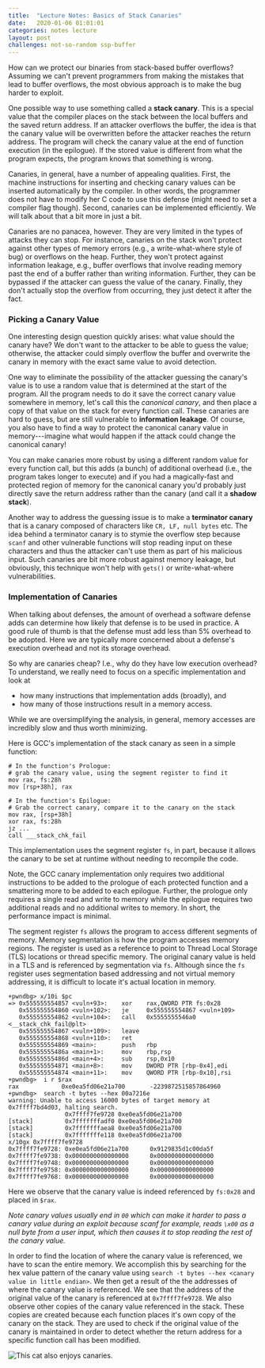 ```yaml
---
title:  "Lecture Notes: Basics of Stack Canaries"
date:   2020-01-06 01:01:01
categories: notes lecture
layout: post
challenges: not-so-random ssp-buffer
---
```


How can we protect our binaries from stack-based buffer overflows?  Assuming we
can't prevent programmers from making the mistakes that lead to buffer
overflows, the most obvious approach is to make the bug harder to exploit.

One possible way to use something called a **stack canary**. This is a special
value that the compiler places on the stack between the local buffers and the
saved return address. If an attacker overflows the buffer, the idea is that the
canary value will be overwritten before the attacker reaches the return
address.  The program will check the canary value at the end of function
execution (in the epilogue). If the stored value is different from what the
program expects, the program knows that something is wrong.   

Canaries, in general, have a number of appealing qualities. First, the machine
instructions for inserting and checking canary values can be inserted
automatically by the compiler. In other words, the programmer does not have to
modify her C code to use this defense (might need to set a compiler flag
though). Second, canaries can be implemented efficiently. We will talk about
that a bit more in just a bit.

Canaries are no panacea, however. They are very limited in the types of attacks
they can stop. For instance, canaries on the stack won't protect against other
types of memory errors (e.g., a write-what-where style of bug) or overflows on
the heap. Further, they won't protect against information leakage, e.g., buffer
overflows that involve reading memory past the end of a buffer rather than
writing information.  Further, they can be bypassed if the attacker can guess
the value of the canary. Finally, they don't actually stop the overflow from
occurring, they just detect it after the fact.

### Picking a Canary Value 

One interesting design question quickly arises: what value should the canary
have? We don't want to the attacker to be able to guess the value; otherwise,
the attacker could simply overflow the buffer and overwrite the canary in
memory with the exact same value to avoid detection. 

One way to eliminate the possibility of the attacker guessing the canary's
value is to use a random value that is determined at the start of the program.
All the program needs to do it save the correct canary value somewhere in
memory, let's call this the *canonical canary*, and then place a copy of that
value on the stack for every function call.  These canaries are hard to guess,
but are still vulnerable to **information leakage**.  Of course, you also have
to find a way to protect the canonical canary value in memory---imagine what
would happen if the attack could change the canonical canary!  

You can make canaries more robust by using a different random value for every
function call, but this adds (a bunch) of additional overhead (i.e., the
program takes longer to execute)  and if you had a magically-fast and protected
region of memory for the canonical canary you'd probably just directly save the
return address rather than the canary (and call it a **shadow stack**).

Another way to address the guessing issue is to make a **terminator canary**
that is a canary composed of characters like `CR, LF, null bytes` etc. The idea
behind a terminator canary is to stymie the overflow step because `scanf` and
other vulnerable functions will stop reading input on these characters and thus
the attacker can't use them as part of his malicious input. Such canaries are
bit more robust against memory leakage, but obviously, this technique won't
help with `gets()` or write-what-where vulnerabilities. 


### Implementation of Canaries

When talking about defenses, the amount of overhead a software defense adds can
determine how likely that defense is to be used in practice. A good rule of
thumb is that the defense must add less than 5% overhead to be adopted. Here we
are typically more concerned about a defense's  execution overhead and not its
storage overhead. 

So why are canaries cheap? I.e., why do they have low execution overhead? To
understand, we really need to focus on a specific implementation and look at
 - how many instructions that implementation adds (broadly), and
 - how many of those instructions result in a memory access.  

While we are oversimplifying the analysis, in general, memory accesses are
incredibly slow and thus worth minimizing.

Here is GCC's implementation of the stack canary as seen in a simple function:

```
# In the function's Prologue: 
# grab the canary value, using the segment register to find it
mov rax, fs:28h
mov [rsp+38h], rax

# In the function's Epilogue: 
# Grab the correct canary, compare it to the canary on the stack
mov rax, [rsp+38h] 
xor rax, fs:28h
jz ...
call ___stack_chk_fail

```

This implementation uses  the segment register `fs`, in part, because it allows
the canary to be set at runtime without needing to recompile the code. 

Note, the GCC canary implementation only requires two additional instructions
to be added to the prologue of each protected function and a smattering more to
be added to each epilogue. Further, the prologue only requires a single read
and write to memory while the epilogue requires two additional reads and no
additional writes to memory. In short, the performance impact is minimal. 

The segment register `fs` allows the program to access different segments of memory.
Memory segmentation is how the program accesses memory regions. The register is used
as a reference to point to Thread Local Storage (TLS) locations or thread specific 
memory. The original canary value is held in a TLS and is referenced by segmentation 
via `fs`. Although since the `fs` register uses segmentation based addressing and not 
virtual memory addressing, it is difficult to locate it's actual location in memory.

```
+pwndbg> x/10i $pc
=> 0x555555554857 <vuln+93>:    xor    rax,QWORD PTR fs:0x28
   0x555555554860 <vuln+102>:   je     0x555555554867 <vuln+109>
   0x555555554862 <vuln+104>:   call   0x5555555546a0 <__stack_chk_fail@plt>
   0x555555554867 <vuln+109>:   leave  
   0x555555554868 <vuln+110>:   ret    
   0x555555554869 <main>:       push   rbp
   0x55555555486a <main+1>:     mov    rbp,rsp
   0x55555555486d <main+4>:     sub    rsp,0x10
   0x555555554871 <main+8>:     mov    DWORD PTR [rbp-0x4],edi
   0x555555554874 <main+11>:    mov    QWORD PTR [rbp-0x10],rsi
+pwndbg>  i r $rax
rax            0xe0ea5fd06e21a700       -2239872515857864960
+pwndbg>  search -t bytes --hex 00a7216e
warning: Unable to access 16000 bytes of target memory at 0x7ffff7bd4d03, halting search.
                0x7ffff7fe9728 0xe0ea5fd06e21a700
[stack]         0x7fffffffadf0 0xe0ea5fd06e21a700
[stack]         0x7fffffffaea8 0xe0ea5fd06e21a700
[stack]         0x7fffffffe118 0xe0ea5fd06e21a700
x/10gx 0x7ffff7fe9728
0x7ffff7fe9728: 0xe0ea5fd06e21a700      0x9129835d1c00da5f
0x7ffff7fe9738: 0x0000000000000000      0x0000000000000000
0x7ffff7fe9748: 0x0000000000000000      0x0000000000000000
0x7ffff7fe9758: 0x0000000000000000      0x0000000000000000
0x7ffff7fe9768: 0x0000000000000000      0x0000000000000000
```
Here we observe that the canary value is indeed referenced by `fs:0x28`
and placed in `$rax`.

*Note canary values usually end in `00` which can make it harder to pass a canary 
value during an exploit because scanf for example, reads `\x00` as a null byte 
from a user input, which then causes it to stop reading the rest of the canary value.*

In order to find the location of where the canary value is referenced, we have 
to scan the entire memory. We accomplish this by searching for the hex value pattern
of the canary value using `search -t bytes --hex <canary value in little endian>`.
We then get a result of the the addresses of where the canary value is referenced.
We see that the address of the original value of the canary is referenced at
`0x7ffff7fe9728`. We also observe other copies of the canary value referenced in 
the stack. These copies are created because each function places it's own copy of 
the canary on the stack. They are used to check if the original value of the
canary is maintained in order to detect whether the return address for a 
specific function call has been modified. 

![This cat also enjoys canaries.](https://raw.githubusercontent.com/rjwalls/CS4401-notes/master/assets/blindhide.png)



